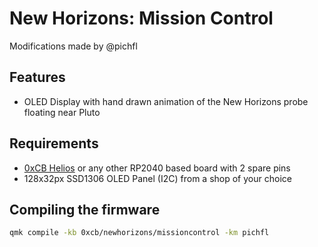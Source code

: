 # New Horizons: Mission Control

Modifications made by @pichfl

## Features

- OLED Display with hand drawn animation of the New Horizons probe floating near Pluto

## Requirements

- [0xCB Helios](https://keeb.supply/products/0xcb-helios) or any other RP2040 based board with 2 spare pins
- 128x32px SSD1306 OLED Panel (I2C) from a shop of your choice

## Compiling the firmware

```bash
qmk compile -kb 0xcb/newhorizons/missioncontrol -km pichfl
```
